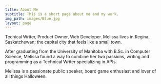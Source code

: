 ```yaml
---
title: About Me
subtitle: This is a short page about me and my work.
img_path: images/Blue.jpg
layout: page
---
```


Techical Writer, Product Owner, Web Developer. Melissa lives in Regina, Saskatchewan; the capital city that feels like a small town. 

After graduating from the University of Manitoba with B.Sc. in Computer Science, Melissa found a way to combine her two passions, writing and programming as a Technical Writer specializing in APIs. 

Melissa is a passionate public speaker, board game enthusiast and lover of all things Halloween.